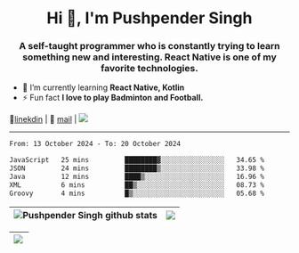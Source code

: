 <h1 align="center">Hi 👋, I'm Pushpender Singh</h1>
<h3 align="center">A self-taught programmer who is constantly trying to learn something new and interesting. React Native is one of my favorite technologies.</h3>

- 🌱 I’m currently learning **React Native, Kotlin**
- ⚡ Fun fact **I love to play Badminton and Football.**

👔[linekdin](https://www.linkedin.com/in/pushpender-singh-240061202/) | 📧 [mail](mailto:pushpendersingh694@gmail.com) | 
<a href="https://github.com/pushpender-singh-ap/pushpender-singh-ap">
    <img src="https://komarev.com/ghpvc/?username=pushpender-singh-ap&style=for-the-badge">
</a>


---

<!--START_SECTION:waka-->

```txt
From: 13 October 2024 - To: 20 October 2024

JavaScript   25 mins         ████████▓░░░░░░░░░░░░░░░░   34.65 %
JSON         24 mins         ████████▒░░░░░░░░░░░░░░░░   33.98 %
Java         12 mins         ████▒░░░░░░░░░░░░░░░░░░░░   16.96 %
XML          6 mins          ██▒░░░░░░░░░░░░░░░░░░░░░░   08.73 %
Groovy       4 mins          █▒░░░░░░░░░░░░░░░░░░░░░░░   05.68 %
```

<!--END_SECTION:waka-->


| <a><img align="center" src="https://github-readme-stats-iota-ecru-15.vercel.app/api?username=pushpender-singh-ap&show_icons=true&include_all_commits=true&theme=buefy&hide_border=true" alt="Pushpender Singh github stats" /></a> | <a><img align="center" src="https://github-readme-stats-iota-ecru-15.vercel.app/api/top-langs/?username=pushpender-singh-ap&layout=compact&theme=buefy&hide_border=true" /></a> |
| ------------- | ------------- |

| <a> <img align="left" src="https://github-readme-streak-stats.herokuapp.com/?user=pushpender-singh-ap" /></br> </a> |
| ------------- |
